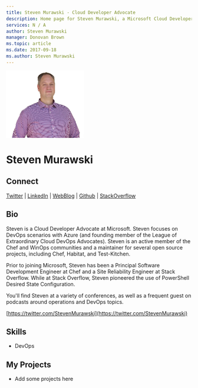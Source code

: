 ```yaml
---
title: Steven Murawski - Cloud Developer Advocate
description: Home page for Steven Murawski, a Microsoft Cloud Developer Advocate
services: N / A
author: Steven Murawski
manager: Donovan Brown
ms.topic: article
ms.date: 2017-09-18
ms.author: Steven Murawski
---
```


![Image of Steven Murawski](media/profiles/steven-murawski.png)

# Steven Murawski

## Connect
[Twitter](https://twitter.com/stevenmurawski) | [LinkedIn](https://linkedin.com/in/usepowershell) | [WebBlog](https://stevenmurawski.com) | [Github](https://github.com/smurawski) | [StackOverflow](https://stackoverflow.com/users/1233/steven-murawski)

## Bio

Steven is a Cloud Developer Advocate at Microsoft. Steven focuses on DevOps scenarios with Azure (and founding member of the League of Extraordinary Cloud DevOps Advocates). Steven is an active member of the Chef and WinOps communities and a maintainer for several open source projects, including Chef, Habitat, and Test-Kitchen.

Prior to joining Microsoft, Steven has been a Principal Software Development Engineer at Chef and a Site Reliability Engineer at Stack Overflow.  While at Stack Overflow, Steven pioneered the use of PowerShell Desired State Configuration. 

You'll find Steven at a variety of conferences, as well as a frequent guest on podcasts around operations and DevOps topics. 

 [https://twitter.com/StevenMurawski](https://twitter.com/StevenMurawski)

## Skills

* DevOps


## My Projects

* Add some projects here
